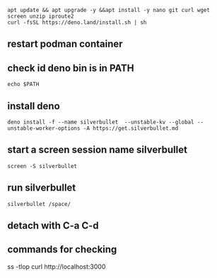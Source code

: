 ```
apt update && apt upgrade -y &&apt install -y nano git curl wget   screen unzip iproute2
curl -fsSL https://deno.land/install.sh | sh
```

## restart podman container

## check id deno bin is in PATH

```
echo $PATH
```

## install deno
```
deno install -f --name silverbullet  --unstable-kv --global --unstable-worker-options -A https://get.silverbullet.md
```


## start a screen session name silverbullet
```
screen -S silverbullet
```
## run silverbullet
```
silverbullet /space/
```

## detach with C-a C-d

## commands for checking
ss -tlop
curl http://localhost:3000
